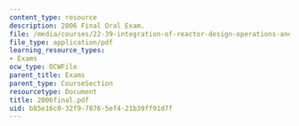```yaml
---
content_type: resource
description: 2006 Final Oral Exam.
file: /media/courses/22-39-integration-of-reactor-design-operations-and-safety-fall-2006/b85e16c032f978765ef421b39ff91d7f_2006final.pdf
file_type: application/pdf
learning_resource_types:
- Exams
ocw_type: OCWFile
parent_title: Exams
parent_type: CourseSection
resourcetype: Document
title: 2006final.pdf
uid: b85e16c0-32f9-7876-5ef4-21b39ff91d7f
---
```

